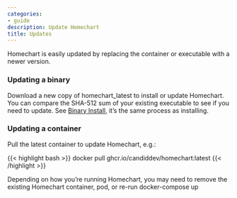 ```yaml
---
categories:
- guide
description: Update Homechart
title: Updates
---
```


Homechart is easily updated by replacing the container or executable with a newer version.

### Updating a binary

Download a new copy of homechart_latest to install or update Homechart. You can compare the SHA-512 sum of your existing executable to see if you need to update. See [Binary Install](/docs/guides/getting-started/self-hosted#using-a-binary-1), it’s the same process as installing.

### Updating a container

Pull the latest container to update Homechart, e.g.:

{{< highlight bash >}}
docker pull ghcr.io/candiddev/homechart:latest
{{< /highlight >}}

Depending on how you’re running Homechart, you may need to remove the existing Homechart container, pod, or re-run docker-compose up

